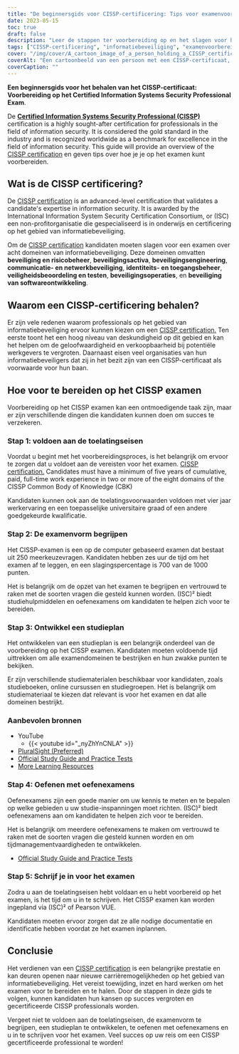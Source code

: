 ```yaml
---
title: "De beginnersgids voor CISSP-certificering: Tips voor examenvoorbereiding"
date: 2023-05-15
toc: true
draft: false
description: "Leer de stappen ter voorbereiding op en het slagen voor het CISSP-examen, een prestigieuze certificering voor informatiebeveiligers."
tags: ["CISSP-certificering", "informatiebeveiliging", "examenvoorbereiding", "onderzoekplan", "oefenexamens", "cyberbeveiliging", "professionele ontwikkeling", "certificatie-examen", "ISC2", "carrièrekansen", "veiligheidsarchitectuur", "netwerkbeveiliging", "toegangscontrole", "risicobeheer", "encryptie", "veiligheidsoperaties", "fysieke veiligheid", "bedrijfscontinuïteit", "noodherstel", "compliance"]
cover: "/img/cover/A_cartoon_image_of_a_person_holding_a_CISSP_certificate.png"
coverAlt: "Een cartoonbeeld van een persoon met een CISSP-certificaat, met een gedachtebron die verschillende informatiebeveiligingsonderwerpen toont, zoals beveiligingsarchitectuur, toegangscontrole, encryptie en netwerkbeveiliging."
coverCaption: ""
---
```


**Een beginnersgids voor het behalen van het CISSP-certificaat: Voorbereiding op het Certified Information Systems Security Professional Exam**.

De [**Certified Information Systems Security Professional (CISSP)**](https://www.isc2.org/Certifications/CISSP) certification is a highly sought-after certification for professionals in the field of information security. It is considered the gold standard in the industry and is recognized worldwide as a benchmark for excellence in the field of information security. This guide will provide an overview of the [CISSP certification](https://www.isc2.org/Certifications/CISSP) en geven tips over hoe je je op het examen kunt voorbereiden.

## Wat is de CISSP certificering?

De [CISSP certification](https://www.isc2.org/Certifications/CISSP) is an advanced-level certification that validates a candidate's expertise in information security. It is awarded by the International Information System Security Certification Consortium, or (ISC) een non-profitorganisatie die gespecialiseerd is in onderwijs en certificering op het gebied van informatiebeveiliging.

Om de [CISSP certification](https://www.isc2.org/Certifications/CISSP) kandidaten moeten slagen voor een examen over acht domeinen van informatiebeveiliging. Deze domeinen omvatten **beveiliging en risicobeheer**, **beveiligingsactiva**, **beveiligingsengineering**, **communicatie- en netwerkbeveiliging**, **identiteits- en toegangsbeheer**, **veiligheidsbeoordeling en testen**, **beveiligingsoperaties**, en **beveiliging van softwareontwikkeling**.

## Waarom een CISSP-certificering behalen?

Er zijn vele redenen waarom professionals op het gebied van informatiebeveiliging ervoor kunnen kiezen om een [CISSP certification.](https://www.isc2.org/Certifications/CISSP) Ten eerste toont het een hoog niveau van deskundigheid op dit gebied en kan het helpen om de geloofwaardigheid en verkoopbaarheid bij potentiële werkgevers te vergroten. Daarnaast eisen veel organisaties van hun informatiebeveiligers dat zij in het bezit zijn van een CISSP-certificaat als voorwaarde voor hun baan.

## Hoe voor te bereiden op het CISSP examen

Voorbereiding op het CISSP examen kan een ontmoedigende taak zijn, maar er zijn verschillende dingen die kandidaten kunnen doen om succes te verzekeren.

### Stap 1: voldoen aan de toelatingseisen

Voordat u begint met het voorbereidingsproces, is het belangrijk om ervoor te zorgen dat u voldoet aan de vereisten voor het examen. [CISSP certification.](https://www.isc2.org/Certifications/CISSP) Candidates must have a minimum of five years of cumulative, paid, full-time work experience in two or more of the eight domains of the CISSP Common Body of Knowledge (CBK)

Kandidaten kunnen ook aan de toelatingsvoorwaarden voldoen met vier jaar werkervaring en een toepasselijke universitaire graad of een andere goedgekeurde kwalificatie.

### Stap 2: De examenvorm begrijpen

Het CISSP-examen is een op de computer gebaseerd examen dat bestaat uit 250 meerkeuzevragen. Kandidaten hebben zes uur de tijd om het examen af te leggen, en een slagingspercentage is 700 van de 1000 punten.

Het is belangrijk om de opzet van het examen te begrijpen en vertrouwd te raken met de soorten vragen die gesteld kunnen worden. (ISC)² biedt studiehulpmiddelen en oefenexamens om kandidaten te helpen zich voor te bereiden.

### Stap 3: Ontwikkel een studieplan

Het ontwikkelen van een studieplan is een belangrijk onderdeel van de voorbereiding op het CISSP examen. Kandidaten moeten voldoende tijd uittrekken om alle examendomeinen te bestrijken en hun zwakke punten te bekijken.

Er zijn verschillende studiematerialen beschikbaar voor kandidaten, zoals studieboeken, online cursussen en studiegroepen. Het is belangrijk om studiemateriaal te kiezen dat relevant is voor het examen en dat alle domeinen bestrijkt.

### Aanbevolen bronnen
- YouTube
  - {{< youtube id="_nyZhYnCNLA" >}}
- [PluralSight (Preferred)](https://www.pluralsight.com/)
- [Official Study Guide and Practice Tests](https://amzn.to/3LAu3Ly)
- [More Learning Resources](https://simeononsecurity.com/recommendations/learning_resources)

### Stap 4: Oefenen met oefenexamens

Oefenexamens zijn een goede manier om uw kennis te meten en te bepalen op welke gebieden u uw studie-inspanningen moet richten. (ISC)² biedt oefenexamens aan om kandidaten te helpen zich voor te bereiden.

Het is belangrijk om meerdere oefenexamens te maken om vertrouwd te raken met de soorten vragen die gesteld kunnen worden en om tijdmanagementvaardigheden te ontwikkelen.

- [Official Study Guide and Practice Tests](https://amzn.to/3LAu3Ly)

### Stap 5: Schrijf je in voor het examen

Zodra u aan de toelatingseisen hebt voldaan en u hebt voorbereid op het examen, is het tijd om u in te schrijven. Het CISSP examen kan worden ingepland via (ISC)² of Pearson VUE.

Kandidaten moeten ervoor zorgen dat ze alle nodige documentatie en identificatie hebben voordat ze het examen inplannen.

## Conclusie

Het verdienen van een [CISSP certification](https://www.isc2.org/Certifications/CISSP) is een belangrijke prestatie en kan deuren openen naar nieuwe carrièremogelijkheden op het gebied van informatiebeveiliging. Het vereist toewijding, inzet en hard werken om het examen voor te bereiden en te halen. Door de stappen in deze gids te volgen, kunnen kandidaten hun kansen op succes vergroten en gecertificeerde CISSP professionals worden.

Vergeet niet te voldoen aan de toelatingseisen, de examenvorm te begrijpen, een studieplan te ontwikkelen, te oefenen met oefenexamens en u in te schrijven voor het examen. Veel succes op uw reis om een CISSP gecertificeerde professional te worden!
